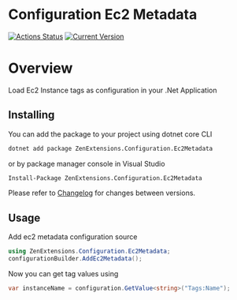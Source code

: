 # Configuration Ec2 Metadata
[![Actions Status](https://github.com/ZenExtensions/configuration-ec2-metadata/workflows/.NET%20Core%20Publish/badge.svg)](https://github.com/ZenExtensions/configuration-ec2-metadata/actions) [![Current Version](https://img.shields.io/badge/Version-1.1.2-brightgreen?logo=nuget&labelColor=30363D)](./CHANGELOG.md#100---2023-05-05)

# Overview
Load Ec2 Instance tags as configuration in your .Net Application

## Installing
You can add the package to your project using dotnet core CLI
```bash
dotnet add package ZenExtensions.Configuration.Ec2Metadata
```
or by package manager console in Visual Studio
```bash
Install-Package ZenExtensions.Configuration.Ec2Metadata
```
Please refer to [Changelog](./CHANGELOG.md) for changes between versions.

## Usage
Add ec2 metadata configuration source

```csharp
using ZenExtensions.Configuration.Ec2Metadata;
configurationBuilder.AddEc2Metadata();
```

Now you can get tag values using 
```csharp
var instanceName = configuration.GetValue<string>("Tags:Name");
```
